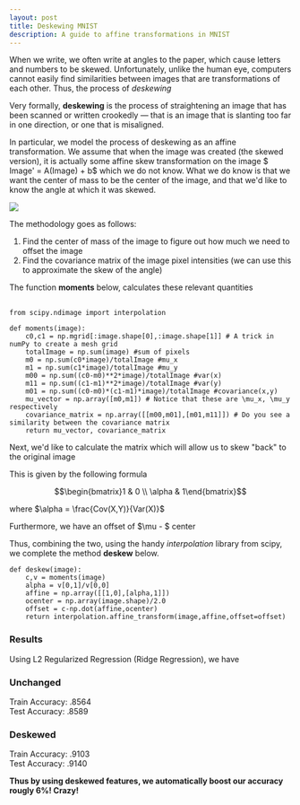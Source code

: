 ```yaml
---
layout: post
title: Deskewing MNIST
description: A guide to affine transformations in MNIST
---
```


When we write, we often write at angles to the paper, which cause letters and numbers to be skewed. Unfortunately, unlike the human eye, computers cannot easily find similarities between images that are transformations of each other. Thus, the process of *deskewing*

Very formally, **deskewing** is the process of straightening an image that has been scanned or written crookedly — that is an image that is slanting too far in one direction, or one that is misaligned.

In particular, we model the process of deskewing as an affine transformation. We assume that when the image was created (the skewed version), it is actually some affine  skew transformation on the image $ Image' = A(Image) + b$ which we do not know. What we do know is that we want the center of mass to be the center of the image, and that we'd like to know the angle at which it was skewed.


![](https://geometrypreapteacher.wikispaces.com/file/view/skew.jpg/85225087/skew.jpg)


The methodology goes as follows:

1) Find the center of mass of the image to figure out how much we need to offset the image  
2) Find the covariance matrix of the image pixel intensities (we can use this to approximate the skew of the angle)

The function **moments** below, calculates these relevant quantities

<pre> <code class="python">
from scipy.ndimage import interpolation

def moments(image):
    c0,c1 = np.mgrid[:image.shape[0],:image.shape[1]] # A trick in numPy to create a mesh grid
    totalImage = np.sum(image) #sum of pixels
    m0 = np.sum(c0*image)/totalImage #mu_x
    m1 = np.sum(c1*image)/totalImage #mu_y
    m00 = np.sum((c0-m0)**2*image)/totalImage #var(x)
    m11 = np.sum((c1-m1)**2*image)/totalImage #var(y)
    m01 = np.sum((c0-m0)*(c1-m1)*image)/totalImage #covariance(x,y)
    mu_vector = np.array([m0,m1]) # Notice that these are \mu_x, \mu_y respectively
    covariance_matrix = np.array([[m00,m01],[m01,m11]]) # Do you see a similarity between the covariance matrix
    return mu_vector, covariance_matrix
</code></pre>

Next, we'd like to calculate the matrix which will allow us to skew "back" to the original image

This is given by the following formula

$$\begin{bmatrix}1 & 0 \\ \alpha & 1\end{bmatrix}$$

where $\alpha = \frac{Cov(X,Y)}{Var(X)}$

Furthermore, we have an offset of $\mu - $ center


Thus, combining the two,  using the handy *interpolation* library from scipy, we complete the method **deskew** below. 

```
def deskew(image):
    c,v = moments(image)
    alpha = v[0,1]/v[0,0]
    affine = np.array([[1,0],[alpha,1]])
    ocenter = np.array(image.shape)/2.0
    offset = c-np.dot(affine,ocenter)
    return interpolation.affine_transform(image,affine,offset=offset)
```

### Results

Using L2 Regularized Regression (Ridge Regression), we have


### Unchanged

Train Accuracy: .8564  
Test Accuracy: .8589

### Deskewed

Train Accuracy: .9103  
Test Accuracy: .9140


**Thus by using deskewed features, we automatically boost our accuracy rougly 6%! Crazy!** 